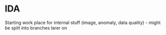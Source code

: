 # IDA
Starting work place for internal stuff (image, anomaly, data quality) - might be split into branches larer on
